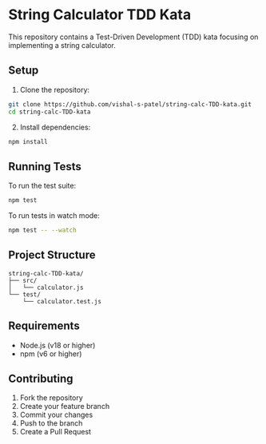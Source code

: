 # String Calculator TDD Kata

This repository contains a Test-Driven Development (TDD) kata focusing on implementing a string calculator.

## Setup

1. Clone the repository:

```bash
git clone https://github.com/vishal-s-patel/string-calc-TDD-kata.git
cd string-calc-TDD-kata
```

2. Install dependencies:

```bash
npm install
```

## Running Tests

To run the test suite:

```bash
npm test
```

To run tests in watch mode:

```bash
npm test -- --watch
```

## Project Structure

```
string-calc-TDD-kata/
├── src/
│   └── calculator.js
└── test/
    └── calculator.test.js
```

## Requirements

- Node.js (v18 or higher)
- npm (v6 or higher)

## Contributing

1. Fork the repository
2. Create your feature branch
3. Commit your changes
4. Push to the branch
5. Create a Pull Request
